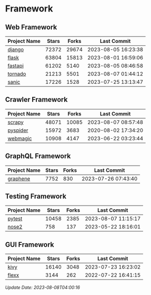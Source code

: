 # Framework

## Web Framework
| Project Name | Stars | Forks | Last Commit |
| ------------ | ----- | ----- | ----------- |
| [django](https://github.com/django/django) | 72372 | 29674 | 2023-08-05 16:23:38 |
| [flask](https://github.com/pallets/flask) | 63804 | 15813 | 2023-08-01 16:59:06 |
| [fastapi](https://github.com/tiangolo/fastapi) | 61202 | 5140 | 2023-08-05 08:46:58 |
| [tornado](https://github.com/tornadoweb/tornado) | 21213 | 5501 | 2023-08-07 01:44:12 |
| [sanic](https://github.com/sanic-org/sanic) | 17226 | 1528 | 2023-07-25 13:13:47 |

## Crawler Framework
| Project Name | Stars | Forks | Last Commit |
| ------------ | ----- | ----- | ----------- |
| [scrapy](https://github.com/scrapy/scrapy) | 48071 | 10085 | 2023-08-07 08:57:48 |
| [pyspider](https://github.com/binux/pyspider) | 15972 | 3683 | 2020-08-02 17:34:20 |
| [webmagic](https://github.com/code4craft/webmagic) | 10908 | 4147 | 2023-06-22 03:23:44 |

## GraphQL Framework
| Project Name | Stars | Forks | Last Commit |
| ------------ | ----- | ----- | ----------- |
| [graphene](https://github.com/graphql-python/graphene) | 7752 | 830 | 2023-07-26 07:43:40 |

## Testing Framework
| Project Name | Stars | Forks | Last Commit |
| ------------ | ----- | ----- | ----------- |
| [pytest](https://github.com/pytest-dev/pytest) | 10458 | 2385 | 2023-08-07 11:15:17 |
| [nose2](https://github.com/nose-devs/nose2) | 758 | 137 | 2023-05-22 18:16:01 |

## GUI Framework
| Project Name | Stars | Forks | Last Commit |
| ------------ | ----- | ----- | ----------- |
| [kivy](https://github.com/kivy/kivy) | 16140 | 3048 | 2023-07-23 16:23:02 |
| [flexx](https://github.com/flexxui/flexx) | 3144 | 262 | 2022-07-22 16:41:15 |

*Update Date: 2023-08-08T04:00:16*